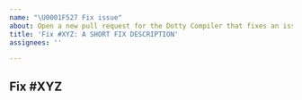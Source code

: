 ```yaml
---
name: "\U0001F527 Fix issue"
about: Open a new pull request for the Dotty Compiler that fixes an issue from the issue tracker
title: 'Fix #XYZ: A SHORT FIX DESCRIPTION'
assignees: ''

---
```


<!--
  TODO first sign the CLA
  https://contribute.akka.io/cla/scala
-->

## Fix #XYZ

<!-- TODO description of the change -->


<!-- Ideally should have a called "Fix #XYZ: A SHORT FIX DESCRIPTION" -->
